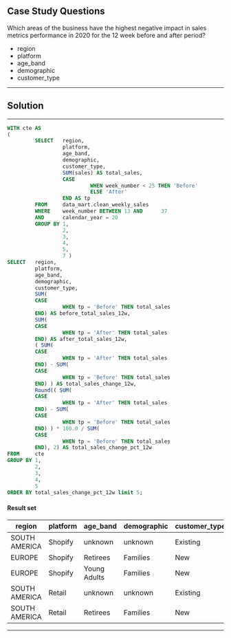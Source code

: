 ## Case Study Questions

Which areas of the business have the highest negative impact in sales metrics performance in 2020 for the 12 week before and after period?

- region
- platform
- age_band
- demographic
- customer_type

---

## Solution

---

```sql
WITH cte AS
(
         SELECT   region,
                  platform,
                  age_band,
                  demographic,
                  customer_type,
                  SUM(sales) AS total_sales,
                  CASE
                           WHEN week_number < 25 THEN 'Before'
                           ELSE 'After'
                  END AS tp
         FROM     data_mart.clean_weekly_sales
         WHERE    week_number BETWEEN 13 AND      37
         AND      calendar_year = 20
         GROUP BY 1,
                  2,
                  3,
                  4,
                  5,
                  7 )
SELECT   region,
         platform,
         age_band,
         demographic,
         customer_type,
         SUM(
         CASE
                  WHEN tp = 'Before' THEN total_sales
         END) AS before_total_sales_12w,
         SUM(
         CASE
                  WHEN tp = 'After' THEN total_sales
         END) AS after_total_sales_12w,
         ( SUM(
         CASE
                  WHEN tp = 'After' THEN total_sales
         END) - SUM(
         CASE
                  WHEN tp = 'Before' THEN total_sales
         END) ) AS total_sales_change_12w,
         Round(( SUM(
         CASE
                  WHEN tp = 'After' THEN total_sales
         END) - SUM(
         CASE
                  WHEN tp = 'Before' THEN total_sales
         END) ) * 100.0 / SUM(
         CASE
                  WHEN tp = 'Before' THEN total_sales
         END), 2) AS total_sales_change_pct_12w
FROM     cte
GROUP BY 1,
         2,
         3,
         4,
         5
ORDER BY total_sales_change_pct_12w limit 5;
```

#### Result set

| region        | platform | age_band     | demographic | customer_type | before_total_sales_12w | after_total_sales_12w | total_sales_change_12w | total_sales_change_pct_12w |
| ------------- | -------- | ------------ | ----------- | ------------- | ---------------------- | --------------------- | ---------------------- | -------------------------- |
| SOUTH AMERICA | Shopify  | unknown      | unknown     | Existing      | 11785                  | 6808                  | \-4977                 | \-42.23                    |
| EUROPE        | Shopify  | Retirees     | Families    | New           | 7292                   | 4834                  | \-2458                 | \-33.71                    |
| EUROPE        | Shopify  | Young Adults | Families    | New           | 15863                  | 11426                 | \-4437                 | \-27.97                    |
| SOUTH AMERICA | Retail   | unknown      | unknown     | Existing      | 127781                 | 98131                 | \-29650                | \-23.20                    |
| SOUTH AMERICA | Retail   | Retirees     | Families    | New           | 168495                 | 132639                | \-35856                | \-21.28                    |

---
